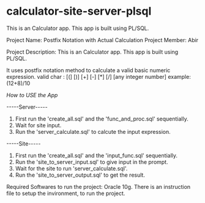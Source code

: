 # calculator-site-server-plsql
This is an Calculator app. This app is built using PL/SQL.

Project Name: Postfix Notation with Actual Calculation
Project Member: Abir

Project Description:
This is an Calculator app.
This app is built using PL/SQL.

It uses postfix notation method to calculate
a valid basic numeric expression.
valid char : [(] [)] [+] [-] [*] [/] [any integer number]
example: (12+8)/10

*How to USE the App*

-----Server-----
1. First run the 'create_all.sql' and the 'func_and_proc.sql' sequentially.
2. Wait for site input.
3. Run the 'server_calculate.sql' to calcute the input expression.

-----Site-----
1. First run the 'create_all.sql' and the 'input_func.sql' sequentially.
2. Run the 'site_to_server_input.sql' to give input in the prompt.
3. Wait for the site to run 'server_calculate.sql'.
4. Run the 'site_to_server_output.sql' to get the result.

Required Softwares to run the project:
Oracle 10g.
There is an instruction file to setup the invironment, to run the project.
